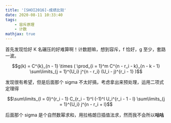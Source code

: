 ```yaml
---
title: '[SHOI2016]-成绩比较'
date: 2020-08-11 10:33:40
tags:
    - 容斥原理
    - 计数
mathjax: true
---
```


首先发现恰好 K 名碾压的好难算啊！计数题嘛，想到容斥，f 恰好，g 至少，套路一波。

$$g(k) = C^{k}_{n - 1} \times ( \prod_{i = 1}^m C^{n - r_i - k}_{n - k - 1} \sum\limits_{j = 1}^{U_i} j^{n - r_i} (U_i - j)^{r_i - 1} )$$

发现很有希望，但是后面那个 sigma 不太好搞，考虑拿出来预处理，运用二项式定理得

$$\sum\limits_{l = 0}^{r_i - 1} C_{r_i - 1}^l (-1)^l U_i^{r_i - 1 - l} \sum\limits_{j = 1}^{U_i} j^{n - r_i + l}$$

后面那个 sigma 是个自然数幂求和，用拉格朗日插值法求，然而我不会所以**咕咕**
